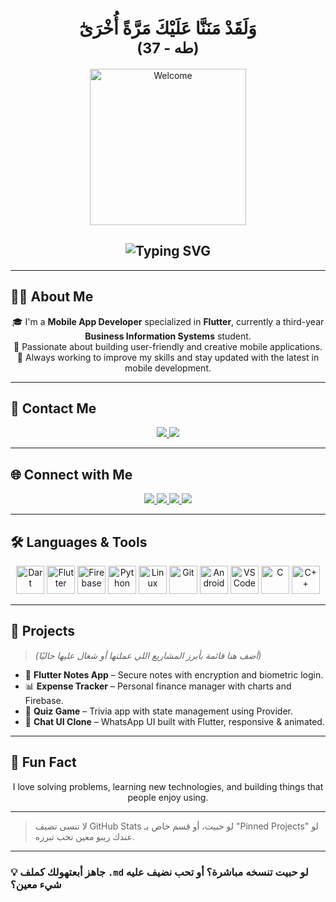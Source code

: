 <h1 align="center" dir="rtl">
  وَلَقَدْ مَنَنَّا عَلَيْكَ مَرَّةً أُخْرَىٰٓ  
  <br/>
  <small>(طه - 37)</small>
</h1>

<p align="center">
  <img src="https://media3.giphy.com/media/v1.Y2lkPTc5MGI3NjExdWZvaDdmbTVwNzFjcGNweGlqZXpuM21iOTJmYThzMHd4MzlzaDNnayZlcD12MV9pbnRlcm5hbF9naWZfYnlfaWQmY3Q9Zw/HyOOyynWxMxig/giphy.gif" width="250" alt="Welcome" />
</p>

<h2 align="center">
  <img src="https://readme-typing-svg.demolab.com?font=Fira+Code&weight=700&size=36&pause=1000&color=00BFFF&center=true&vCenter=true&width=600&lines=Hi+I'm+Ma7moud+Selmy" alt="Typing SVG" />
</h2>

---

## 👨‍💻 About Me

<p align="center">
  🎓 I'm a <strong>Mobile App Developer</strong> specialized in <strong>Flutter</strong>, currently a third-year <strong>Business Information Systems</strong> student.<br/>
  🚀 Passionate about building user-friendly and creative mobile applications.<br/>
  📱 Always working to improve my skills and stay updated with the latest in mobile development.
</p>

---

## 🔗 Contact Me

<p align="center">
  <a href="mailto:Ma7moud.m.selmy1@gmail.com">
    <img src="https://img.shields.io/badge/Gmail-D14836?style=for-the-badge&logo=gmail&logoColor=white"/>
  </a>
  <a href="https://wa.me/201098494030" target="_blank">
    <img src="https://img.shields.io/badge/WhatsApp-25D366?style=for-the-badge&logo=whatsapp&logoColor=white"/>
  </a>
</p>

---

## 🌐 Connect with Me

<p align="center">
  <a href="https://www.linkedin.com/in/mahmoud-selmy-862162335" target="_blank">
    <img src="https://img.shields.io/badge/LinkedIn-0077B5?style=for-the-badge&logo=linkedin&logoColor=white"/>
  </a>
  <a href="https://www.youtube.com/@Ma7moudSelmy" target="_blank">
    <img src="https://img.shields.io/badge/YouTube-FF0000?style=for-the-badge&logo=youtube&logoColor=white"/>
  </a>
  <a href="https://codeforces.com/profile/Ma7moudSelmy1" target="_blank">
    <img src="https://img.shields.io/badge/Codeforces-1F8ACB?style=for-the-badge&logo=codeforces&logoColor=white"/>
  </a>
  <a href="https://www.facebook.com/share/1EFVuHVECn/" target="_blank">
    <img src="https://img.shields.io/badge/Facebook-1877F2?style=for-the-badge&logo=facebook&logoColor=white"/>
  </a>
</p>

---

## 🛠️ Languages & Tools

<p align="center">
  <img src="https://cdn.jsdelivr.net/gh/devicons/devicon/icons/dart/dart-original.svg" title="Dart" width="45" />
  <img src="https://cdn.jsdelivr.net/gh/devicons/devicon/icons/flutter/flutter-original.svg" title="Flutter" width="45" />
  <img src="https://cdn.jsdelivr.net/gh/devicons/devicon/icons/firebase/firebase-plain.svg" title="Firebase" width="45" />
  <img src="https://cdn.jsdelivr.net/gh/devicons/devicon/icons/python/python-original.svg" title="Python" width="45" />
  <img src="https://cdn.jsdelivr.net/gh/devicons/devicon/icons/linux/linux-original.svg" title="Linux" width="45" />
  <img src="https://cdn.jsdelivr.net/gh/devicons/devicon/icons/git/git-original.svg" title="Git" width="45" />
  <img src="https://cdn.jsdelivr.net/gh/devicons/devicon/icons/android/android-original.svg" title="Android" width="45" />
  <img src="https://cdn.jsdelivr.net/gh/devicons/devicon/icons/vscode/vscode-original.svg" title="VS Code" width="45" />
  <img src="https://cdn.jsdelivr.net/gh/devicons/devicon/icons/c/c-original.svg" title="C" width="45" />
  <img src="https://cdn.jsdelivr.net/gh/devicons/devicon/icons/cplusplus/cplusplus-original.svg" title="C++" width="45" />
</p>

---

## 🚀 Projects

> *(أضف هنا قائمة بأبرز المشاريع اللي عملتها أو شغال عليها حاليًا)*

- 📱 **Flutter Notes App** – Secure notes with encryption and biometric login.
- 📊 **Expense Tracker** – Personal finance manager with charts and Firebase.
- 🧠 **Quiz Game** – Trivia app with state management using Provider.
- 💬 **Chat UI Clone** – WhatsApp UI built with Flutter, responsive & animated.

---

## 🧠 Fun Fact

<p align="center">
  I love solving problems, learning new technologies, and building things that people enjoy using.
</p>

---

> لا تنسى تضيف GitHub Stats لو حبيت، أو قسم خاص بـ "Pinned Projects" لو عندك ريبو معين تحب تبرزه.

---

### 💡 جاهز أبعتهولك كملف `.md` لو حبيت تنسخه مباشرة؟ أو تحب نضيف عليه شيء معين؟
